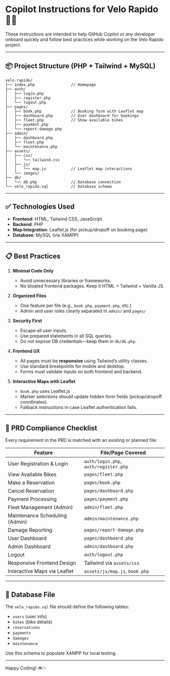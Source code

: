 
# Copilot Instructions for Velo Rapido 🚴‍♂️

These instructions are intended to help GitHub Copilot or any developer onboard quickly and follow best practices while working on the Velo Rapido project.

---

## 📦 Project Structure (PHP + Tailwind + MySQL)

```plaintext
velo-rapido/
├── index.php                // Homepage
├── auth/
│   ├── login.php
│   ├── register.php
│   └── logout.php
├── pages/
│   ├── book.php             // Booking form with Leaflet map
│   ├── dashboard.php        // User dashboard for bookings
│   ├── fleet.php            // Show available bikes
│   ├── payment.php
│   └── report-damage.php
├── admin/
│   ├── dashboard.php
│   ├── fleet.php
│   └── maintenance.php
├── assets/
│   ├── css/
│   │   └── tailwind.css
│   ├── js/
│   │   └── map.js           // Leaflet map interactions
│   └── images/
├── db/
│   └── db.php               // Database connection
└── velo_rapido.sql          // Database schema
```

---

## ✅ Technologies Used

- **Frontend**: HTML, Tailwind CSS, JavaScript
- **Backend**: PHP
- **Map Integration**: Leaflet.js (for pickup/dropoff on booking page)
- **Database**: MySQL (via XAMPP)

---

## 📋 Best Practices

1. **Minimal Code Only**
   - Avoid unnecessary libraries or frameworks.
   - No bloated frontend packages. Keep it HTML + Tailwind + Vanilla JS.

2. **Organized Files**
   - One feature per file (e.g., `book.php`, `payment.php`, etc.)
   - Admin and user roles clearly separated in `admin/` and `pages/`

3. **Security First**
   - Escape all user inputs.
   - Use prepared statements in all SQL queries.
   - Do not expose DB credentials—keep them in `db/db.php`.

4. **Frontend UX**
   - All pages must be **responsive** using Tailwind’s utility classes.
   - Use standard breakpoints for mobile and desktop.
   - Forms must validate inputs on both frontend and backend.

5. **Interactive Maps with Leaflet**
   - `book.php` uses Leaflet.js
   - Marker selections should update hidden form fields (pickup/dropoff coordinates).
   - Fallback instructions in case Leaflet authentication fails.

---

## 🔁 PRD Compliance Checklist

Every requirement in the PRD is matched with an existing or planned file:

| Feature                               | File/Page Covered       |
|--------------------------------------|--------------------------|
| User Registration & Login            | `auth/login.php`, `auth/register.php` |
| View Available Bikes                 | `pages/fleet.php`        |
| Make a Reservation                   | `pages/book.php`         |
| Cancel Reservation                   | `pages/dashboard.php`    |
| Payment Processing                   | `pages/payment.php`      |
| Fleet Management (Admin)            | `admin/fleet.php`        |
| Maintenance Scheduling (Admin)      | `admin/maintenance.php`  |
| Damage Reporting                     | `pages/report-damage.php`|
| User Dashboard                       | `pages/dashboard.php`    |
| Admin Dashboard                      | `admin/dashboard.php`    |
| Logout                               | `auth/logout.php`        |
| Responsive Frontend Design           | Tailwind via `assets/css`|
| Interactive Maps via Leaflet         | `assets/js/map.js`, `book.php` |

---

## 📂 Database File

The `velo_rapido.sql` file should define the following tables:
- `users` (user info)
- `bikes` (bike details)
- `reservations`
- `payments`
- `damages`
- `maintenance`

Use this schema to populate XAMPP for local testing.

---

Happy Coding! 🚲✨
